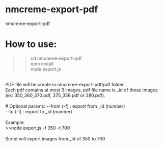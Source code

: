 # nmcreme-export-pdf
nmcreme-export-pdf

# How to use:
>>cd nmcreme-export-pdf <br />
>>npm install <br />
>>node export.js <br />
<br />
PDF file will be create in nmcreme-export-pdf/pdf folder.<br />
Each pdf contains at most 3 images, pdf file name is _id of those images (ex: 350_360_370.pdf, 375_356.pdf or 380.pdf).<br />
<br />
# Optional params:
--from  (-f)  : export from _id (number)<br />
--to    (-t)  : export to _id (number)<br />
<br />
Example:<br />
>>node export.js -f 350 -t 700
<br />
<br />
Script will export images from _id of 350 to 700
